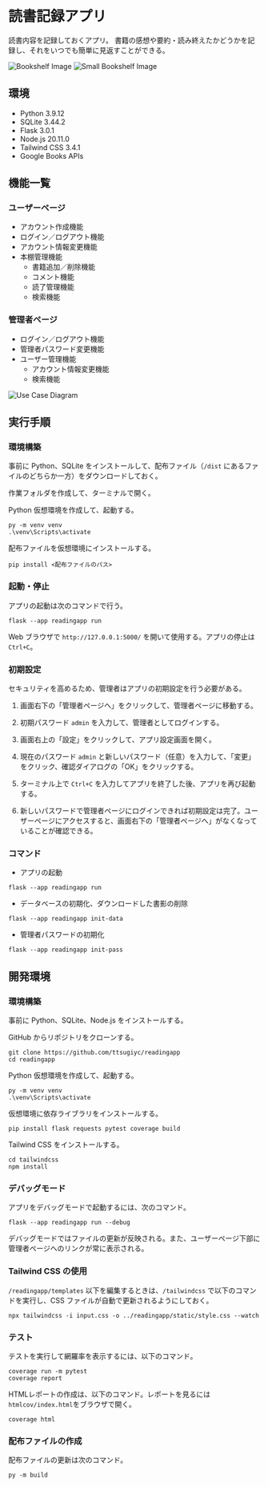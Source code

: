 ﻿# 読書記録アプリ
読書内容を記録しておくアプリ。
書籍の感想や要約・読み終えたかどうかを記録し、それをいつでも簡単に見返すことができる。

![Bookshelf Image](/img/bookshelf.png)
![Small Bookshelf Image](/img/bookshelf_sm.png)

## 環境
- Python 3.9.12
- SQLite 3.44.2
- Flask 3.0.1
- Node.js 20.11.0
- Tailwind CSS 3.4.1
- Google Books APIs

## 機能一覧

### ユーザーページ
- アカウント作成機能
- ログイン／ログアウト機能
- アカウント情報変更機能
- 本棚管理機能
  - 書籍追加／削除機能
  - コメント機能
  - 読了管理機能
  - 検索機能

### 管理者ページ
- ログイン／ログアウト機能
- 管理者パスワード変更機能
- ユーザー管理機能
  - アカウント情報変更機能
  - 検索機能

![Use Case Diagram](/img/use_case.png)

## 実行手順

### 環境構築
事前に Python、SQLite をインストールして、配布ファイル（`/dist` にあるファイルのどちらか一方）をダウンロードしておく。

作業フォルダを作成して、ターミナルで開く。

Python 仮想環境を作成して、起動する。
```
py -m venv venv
.\venv\Scripts\activate
```

配布ファイルを仮想環境にインストールする。
```
pip install <配布ファイルのパス>
```

### 起動・停止
アプリの起動は次のコマンドで行う。
```
flask --app readingapp run
```
Web ブラウザで `http://127.0.0.1:5000/` を開いて使用する。アプリの停止は `Ctrl+C`。

### 初期設定
セキュリティを高めるため、管理者はアプリの初期設定を行う必要がある。

1. 画面右下の「管理者ページへ」をクリックして、管理者ページに移動する。

2. 初期パスワード `admin` を入力して、管理者としてログインする。

3. 画面右上の「設定」をクリックして、アプリ設定画面を開く。

4. 現在のパスワード `admin` と新しいパスワード（任意）を入力して、「変更」をクリック、確認ダイアログの「OK」をクリックする。

5. ターミナル上で `Ctrl+C` を入力してアプリを終了した後、アプリを再び起動する。

6. 新しいパスワードで管理者ページにログインできれば初期設定は完了。ユーザーページにアクセスすると、画面右下の「管理者ページへ」がなくなっていることが確認できる。

### コマンド

- アプリの起動
```
flask --app readingapp run
```
- データベースの初期化、ダウンロードした書影の削除
```
flask --app readingapp init-data
```
- 管理者パスワードの初期化
```
flask --app readingapp init-pass
```

## 開発環境

### 環境構築
事前に Python、SQLite、Node.js をインストールする。

GitHub からリポジトリをクローンする。
```
git clone https://github.com/ttsugiyc/readingapp
cd readingapp
```

Python 仮想環境を作成して、起動する。
```
py -m venv venv
.\venv\Scripts\activate
```

仮想環境に依存ライブラリをインストールする。
```
pip install flask requests pytest coverage build
```

Tailwind CSS をインストールする。
```
cd tailwindcss
npm install
```

### デバッグモード
アプリをデバッグモードで起動するには、次のコマンド。
```
flask --app readingapp run --debug
```
デバッグモードではファイルの更新が反映される。また、ユーザーページ下部に管理者ページへのリンクが常に表示される。

### Tailwind CSS の使用
`/readingapp/templates` 以下を編集するときは、`/tailwindcss` で以下のコマンドを実行し、CSS ファイルが自動で更新されるようにしておく。
```
npx tailwindcss -i input.css -o ../readingapp/static/style.css --watch
```

### テスト
テストを実行して網羅率を表示するには、以下のコマンド。
```
coverage run -m pytest
coverage report
```
HTMLレポートの作成は、以下のコマンド。レポートを見るには`htmlcov/index.html`をブラウザで開く。
```
coverage html
```

### 配布ファイルの作成
配布ファイルの更新は次のコマンド。
```
py -m build
```
